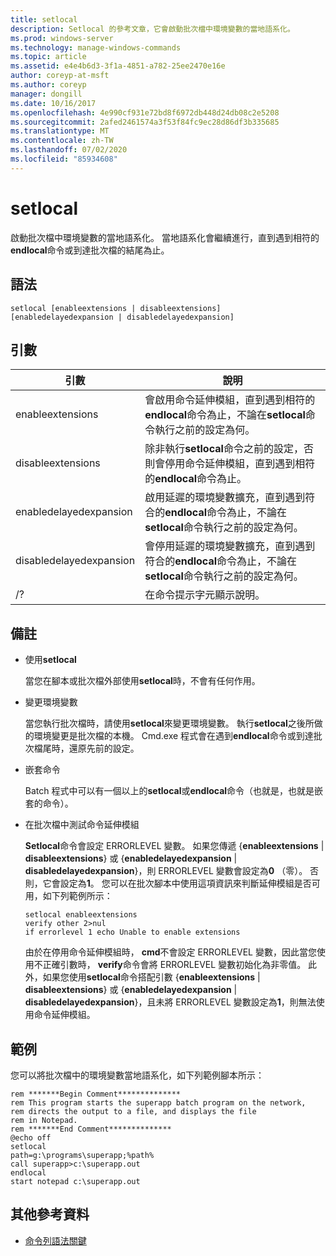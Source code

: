 ```yaml
---
title: setlocal
description: Setlocal 的參考文章，它會啟動批次檔中環境變數的當地語系化。
ms.prod: windows-server
ms.technology: manage-windows-commands
ms.topic: article
ms.assetid: e4e4b6d3-3f1a-4851-a782-25ee2470e16e
author: coreyp-at-msft
ms.author: coreyp
manager: dongill
ms.date: 10/16/2017
ms.openlocfilehash: 4e990cf931e72bd8f6972db448d24db08c2e5208
ms.sourcegitcommit: 2afed2461574a3f53f84fc9ec28d86df3b335685
ms.translationtype: MT
ms.contentlocale: zh-TW
ms.lasthandoff: 07/02/2020
ms.locfileid: "85934608"
---
```

# <a name="setlocal"></a>setlocal

啟動批次檔中環境變數的當地語系化。 當地語系化會繼續進行，直到遇到相符的**endlocal**命令或到達批次檔的結尾為止。



## <a name="syntax"></a>語法

```
setlocal [enableextensions | disableextensions] [enabledelayedexpansion | disabledelayedexpansion]
```

## <a name="arguments"></a>引數

|引數|說明|
|--------|-----------|
|enableextensions|會啟用命令延伸模組，直到遇到相符的**endlocal**命令為止，不論在**setlocal**命令執行之前的設定為何。|
|disableextensions|除非執行**setlocal**命令之前的設定，否則會停用命令延伸模組，直到遇到相符的**endlocal**命令為止。|
|enabledelayedexpansion|啟用延遲的環境變數擴充，直到遇到符合的**endlocal**命令為止，不論在**setlocal**命令執行之前的設定為何。|
|disabledelayedexpansion|會停用延遲的環境變數擴充，直到遇到符合的**endlocal**命令為止，不論在**setlocal**命令執行之前的設定為何。|
|/?|在命令提示字元顯示說明。|

## <a name="remarks"></a>備註

-   使用**setlocal**

    當您在腳本或批次檔外部使用**setlocal**時，不會有任何作用。
-   變更環境變數

    當您執行批次檔時，請使用**setlocal**來變更環境變數。 執行**setlocal**之後所做的環境變更是批次檔的本機。 Cmd.exe 程式會在遇到**endlocal**命令或到達批次檔尾時，還原先前的設定。
-   嵌套命令

    Batch 程式中可以有一個以上的**setlocal**或**endlocal**命令（也就是，也就是嵌套的命令）。
-   在批次檔中測試命令延伸模組

    **Setlocal**命令會設定 ERRORLEVEL 變數。 如果您傳遞 {**enableextensions**  |  **disableextensions**} 或 {**enabledelayedexpansion**  |  **disabledelayedexpansion**}，則 ERRORLEVEL 變數會設定為**0** （零）。 否則，它會設定為**1**。 您可以在批次腳本中使用這項資訊來判斷延伸模組是否可用，如下列範例所示：
    ```
    setlocal enableextensions
    verify other 2>nul
    if errorlevel 1 echo Unable to enable extensions
    ```
    由於在停用命令延伸模組時， **cmd**不會設定 ERRORLEVEL 變數，因此當您使用不正確引數時， **verify**命令會將 ERRORLEVEL 變數初始化為非零值。 此外，如果您使用**setlocal**命令搭配引數 {**enableextensions**  |  **disableextensions**} 或 {**enabledelayedexpansion**  |  **disabledelayedexpansion**}，且未將 ERRORLEVEL 變數設定為**1**，則無法使用命令延伸模組。

## <a name="examples"></a>範例

您可以將批次檔中的環境變數當地語系化，如下列範例腳本所示：
```
rem *******Begin Comment**************
rem This program starts the superapp batch program on the network,
rem directs the output to a file, and displays the file
rem in Notepad.
rem *******End Comment**************
@echo off
setlocal
path=g:\programs\superapp;%path%
call superapp>c:\superapp.out
endlocal
start notepad c:\superapp.out
```

## <a name="additional-references"></a>其他參考資料

- [命令列語法關鍵](command-line-syntax-key.md)